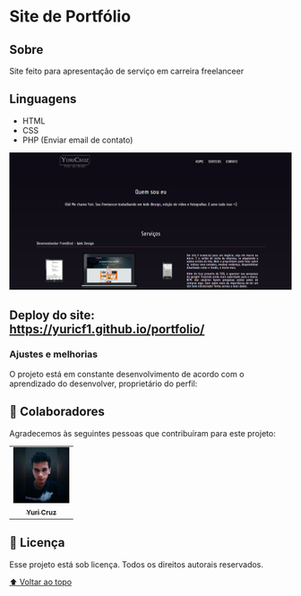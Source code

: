 # Site de Portfólio

<!---Esses são exemplos. Veja https://shields.io para outras pessoas ou para personalizar este conjunto de escudos. Você pode querer incluir dependências, status do projeto e informações de licença aqui--->
## Sobre
Site feito para apresentação de serviço em carreira freelanceer

<div id='comeco'>
 </div>

## Linguagens
- HTML
- CSS
- PHP (Enviar email de contato)

<img src="https://raw.githubusercontent.com/YuriCF1/portfolio/main/assets/Portfolio.png" alt="imagem do site">

## Deploy do site: https://yuricf1.github.io/portfolio/

### Ajustes e melhorias

O projeto está em constante desenvolvimento de acordo com o aprendizado do desenvolver, proprietário do perfil:


## 🤝 Colaboradores

Agradecemos às seguintes pessoas que contribuíram para este projeto:

<table>
  <tr>
    <td align="center">
      <a href="https://www.linkedin.com/in/yf19/">
        <img src="https://github.com/YuriCF1/YuriCF1/blob/main/99689063.jpg" width="100px;" alt="Foto do Yuri Cruz no GitHub"/><br>
        <sub>
          <b>Yuri Cruz</b>
        </sub>
      </a>
    </td>
 
</table>


## 📝 Licença

Esse projeto está sob licença. Todos os direitos autorais reservados.

[⬆ Voltar ao topo](#comeco)<br>
